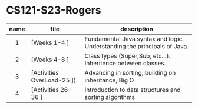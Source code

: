 # CS121-S23-Rogers
| name| file|description|
|:----:| ------|-----------|
| 1 | [Weeks 1-4 ]|Fundamental Java syntax and logic. Understanding the principals of Java.|
| 2 | [Weeks 4-8 ]| Class types (Super,Sub, etc...). Inheritence between classes. |
| 3 | [Activities OverLoad-25 ])| Advancing in sorting, building on inheritance, Big O |
| 4 | [Activities 26-36 ]| Introduction to data structures and sorting algorithms |

